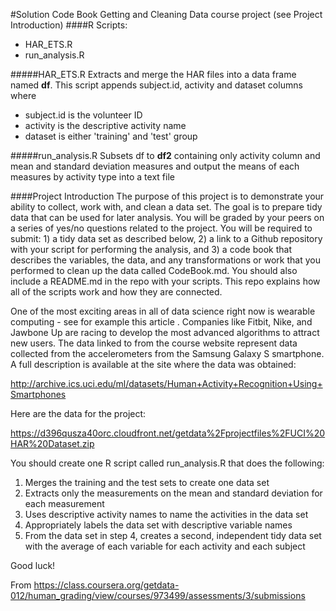 #Solution Code Book
Getting and Cleaning Data course project (see Project Introduction)
####R Scripts:
* HAR_ETS.R
* run_analysis.R

#####HAR_ETS.R
Extracts and merge the HAR files into a data frame named <b>df</b>.  This script appends subject.id, activity and dataset columns where
* subject.id is the volunteer ID
* activity is the descriptive activity name
* dataset is either 'training' and 'test' group

#####run_analysis.R
Subsets df to <b>df2</b> containing only activity column and mean and standard deviation measures and output the means of each measures by activity type into a text file

####Project Introduction
The purpose of this project is to demonstrate your ability to collect, work with, and clean a data set. The goal is to prepare tidy data that can be used for later analysis. You will be graded by your peers on a series of yes/no questions related to the project. You will be required to submit: 1) a tidy data set as described below, 2) a link to a Github repository with your script for performing the analysis, and 3) a code book that describes the variables, the data, and any transformations or work that you performed to clean up the data called CodeBook.md. You should also include a README.md in the repo with your scripts. This repo explains how all of the scripts work and how they are connected.

One of the most exciting areas in all of data science right now is wearable computing - see for example this article . Companies like Fitbit, Nike, and Jawbone Up are racing to develop the most advanced algorithms to attract new users. The data linked to from the course website represent data collected from the accelerometers from the Samsung Galaxy S smartphone. A full description is available at the site where the data was obtained:

http://archive.ics.uci.edu/ml/datasets/Human+Activity+Recognition+Using+Smartphones

Here are the data for the project:

https://d396qusza40orc.cloudfront.net/getdata%2Fprojectfiles%2FUCI%20HAR%20Dataset.zip

You should create one R script called run_analysis.R that does the following:

1. Merges the training and the test sets to create one data set
2. Extracts only the measurements on the mean and standard deviation for each measurement
3. Uses descriptive activity names to name the activities in the data set
4. Appropriately labels the data set with descriptive variable names
5. From the data set in step 4, creates a second, independent tidy data set with the average of each variable for each activity and each subject

Good luck!

From <https://class.coursera.org/getdata-012/human_grading/view/courses/973499/assessments/3/submissions> 
